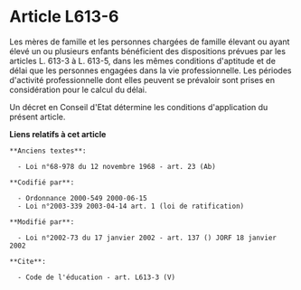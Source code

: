 # Article L613-6

Les mères de famille et les personnes chargées de famille élevant ou ayant élevé un ou plusieurs enfants bénéficient des
dispositions prévues par les articles L. 613-3 à L. 613-5, dans les mêmes conditions d'aptitude et de délai que les personnes
engagées dans la vie professionnelle. Les périodes d'activité professionnelle dont elles peuvent se prévaloir sont prises en
considération pour le calcul du délai. 

Un décret en Conseil d'Etat détermine les conditions d'application du présent article.

**Liens relatifs à cet article**

	**Anciens textes**:

	  - Loi n°68-978 du 12 novembre 1968 - art. 23 (Ab)

	**Codifié par**:

	  - Ordonnance 2000-549 2000-06-15
	  - Loi n°2003-339 2003-04-14 art. 1 (loi de ratification)

	**Modifié par**:

	  - Loi n°2002-73 du 17 janvier 2002 - art. 137 () JORF 18 janvier 2002

	**Cite**:

	  - Code de l'éducation - art. L613-3 (V)
